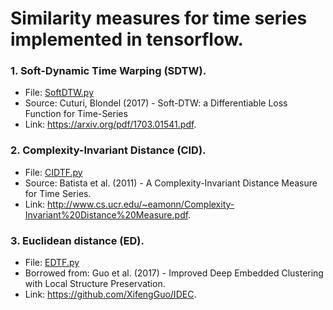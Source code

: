 # Similarity measures for time series implemented in tensorflow.
### 1. Soft-Dynamic Time Warping (SDTW).
  - File: [SoftDTW.py](https://github.com/PeteWe/ts_similarity_tensorflow/blob/master/SoftDTWTF.py)
  - Source: Cuturi, Blondel (2017) - Soft-DTW: a Differentiable Loss Function for Time-Series
  - Link: https://arxiv.org/pdf/1703.01541.pdf. 
### 2. Complexity-Invariant Distance (CID).
  - File: [CIDTF.py](https://github.com/PeteWe/ts_similarity_tensorflow/blob/master/CIDTF.py)
  - Source: Batista et al. (2011) - A Complexity-Invariant Distance Measure for Time Series.
  - Link: http://www.cs.ucr.edu/~eamonn/Complexity-Invariant%20Distance%20Measure.pdf.
### 3. Euclidean distance (ED).
  - File: [EDTF.py](https://github.com/PeteWe/ts_similarity_tensorflow/blob/master/EDTF.py)
  - Borrowed from: Guo et al. (2017) - Improved Deep Embedded Clustering with Local Structure Preservation.
  - Link: https://github.com/XifengGuo/IDEC.
